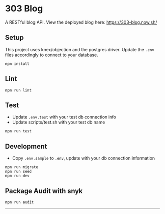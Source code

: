 # 303 Blog

A RESTful blog API. View the deployed blog here: https://303-blog.now.sh/

## Setup

This project uses knex/objection and the postgres driver. Update the `.env` files accordingly to connect to your database.

```
npm install
```

## Lint

```
npm run lint
```

## Test

* Update `.env.test` with your test db connection info
* Update scripts/test.sh with your test db name

```
npm run test
```

## Development

* Copy `.env.sample` to `.env`, update with your db connection information

```
npm run migrate
npm run seed
npm run dev
```

## Package Audit with snyk

```
npm run audit
```

---


